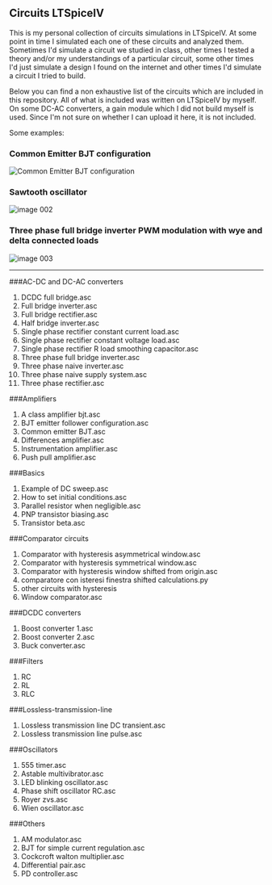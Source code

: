 ## Circuits LTSpiceIV

This is my personal collection of circuits simulations in LTSpiceIV. At some point in time I simulated each one of these circuits and analyzed them. Sometimes I'd simulate a circuit we studied in class, other times I tested a theory and/or my understandings of a particular circuit, some other times I'd just simulate a design I found on the internet and other times I'd simulate a circuit I tried to build.

Below you can find a non exhaustive list of the circuits which are included in this repository. All of what is included was written on LTSpiceIV by myself. On some DC-AC converters, a gain module which I did not build myself is used. Since I'm not sure on whether I can upload it here, it is not included.

Some examples:

### Common Emitter BJT configuration
![Common Emitter BJT configuration](https://user-images.githubusercontent.com/13961654/53668789-30dada00-3c75-11e9-9655-df0a41e2482b.png)
### Sawtooth oscillator
![image 002](https://user-images.githubusercontent.com/13961654/53668794-320c0700-3c75-11e9-8d3c-cfd66af27392.png)
### Three phase full bridge inverter PWM modulation with wye and delta connected loads
![image 003](https://user-images.githubusercontent.com/13961654/53668796-33d5ca80-3c75-11e9-9dc6-d9cf26519e03.png)

---

###AC-DC and DC-AC converters

1. DCDC full bridge.asc
2. Full bridge inverter.asc
3. Full bridge rectifier.asc
4. Half bridge inverter.asc
5. Single phase rectifier constant current load.asc
6. Single phase rectifier constant voltage load.asc
7. Single phase rectifier R load smoothing capacitor.asc
8. Three phase full bridge inverter.asc
9. Three phase naive inverter.asc
10. Three phase naive supply system.asc
11. Three phase rectifier.asc

###Amplifiers

1. A class amplifier bjt.asc
2. BJT emitter follower configuration.asc
3. Common emitter BJT.asc
4. Differences amplifier.asc
5. Instrumentation amplifier.asc
6. Push pull amplifier.asc

###Basics

1. Example of DC sweep.asc
2. How to set initial conditions.asc
3. Parallel resistor when negligible.asc
4. PNP transistor biasing.asc
5. Transistor beta.asc

###Comparator circuits

1. Comparator with hysteresis asymmetrical window.asc
2. Comparator with hysteresis symmetrical window.asc
3. Comparator with hysteresis window shifted from origin.asc
4. comparatore con isteresi finestra shifted calculations.py
5. other circuits with hysteresis
6. Window comparator.asc

###DCDC converters

1. Boost converter 1.asc
2. Boost converter 2.asc
3. Buck converter.asc

###Filters

1. RC
2. RL
3. RLC

###Lossless-transmission-line

1. Lossless transmission line DC transient.asc
2. Lossless transmission line pulse.asc

###Oscillators

1. 555 timer.asc
2. Astable multivibrator.asc
3. LED blinking oscillator.asc
4. Phase shift oscillator RC.asc
5. Royer zvs.asc
6. Wien oscillator.asc

###Others

1. AM modulator.asc
2. BJT for simple current regulation.asc
3. Cockcroft walton multiplier.asc
4. Differential pair.asc
5. PD controller.asc
